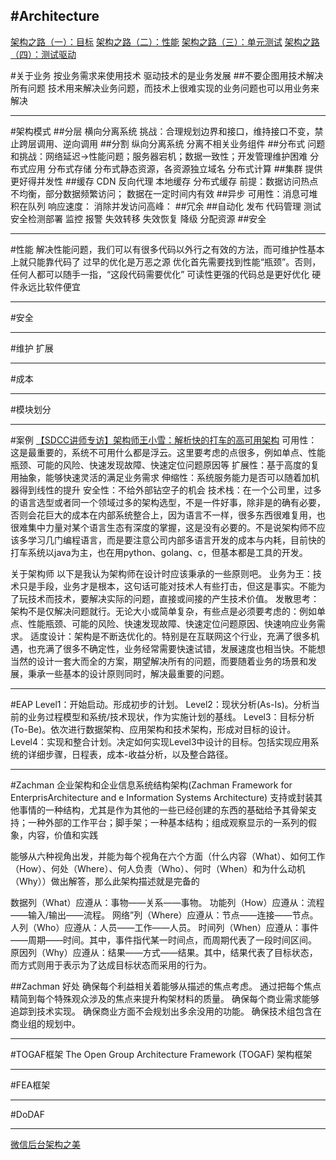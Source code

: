 #Architecture
---

[架构之路（一）：目标](http://www.csdn.net/article/2015-09-22/2825768)
[架构之路（二）：性能](http://www.csdn.net/article/2015-09-22/2825773)
[架构之路（三）：单元测试](http://www.csdn.net/article/2015-09-22/2825774)
[架构之路（四）：测试驱动]()


#关于业务
按业务需求来使用技术
驱动技术的是业务发展
##不要企图用技术解决所有问题
技术用来解决业务问题，而技术上很难实现的业务问题也可以用业务来解决

----
#架构模式
##分层
横向分离系统
挑战：合理规划边界和接口，维持接口不变，禁止跨层调用、逆向调用
##分割
纵向分离系统
分离不相关业务组件
##分布式
问题和挑战：网络延迟->性能问题；服务器宕机；数据一致性；开发管理维护困难
分布式应用
分布式存储
分布式静态资源，各资源独立域名
分布式计算
##集群
提供更好得并发性
##缓存
CDN
反向代理
本地缓存
分布式缓存
前提：数据访问热点不均衡，部分数据频繁访问；
数据在一定时间内有效
##异步
可用性：消息可堆积在队列
响应速度：
消除并发访问高峰：
##冗余
##自动化
发布
代码管理
测试
安全检测部署
监控
报警
失效转移
失效恢复
降级
分配资源
##安全



---
#性能
    解决性能问题，我们可以有很多代码以外行之有效的方法，而可维护性基本上就只能靠代码了
    过早的优化是万恶之源
    优化首先需要找到性能“瓶颈”。否则，任何人都可以随手一指，“这段代码需要优化”
    可读性更强的代码总是更好优化
    硬件永远比软件便宜

---
#安全

---
#维护
    扩展

---
#成本

---
#模块划分



----
#案例
[【SDCC讲师专访】架构师王小雪：解析快的打车的高可用架构](http://www.csdn.net/article/2015-10-28/2826069)
可用性：这是最重要的，系统不可用什么都是浮云。这里要考虑的点很多，例如单点、性能瓶颈、可能的风险、快速发现故障、快速定位问题原因等
扩展性：基于高度的复用抽象，能够快速灵活的满足业务需求
伸缩性：系统服务能力是否可以随着加机器得到线性的提升
安全性：不给外部钻空子的机会
技术栈：在一个公司里，过多的语言选型或者同一个领域过多的架构选型，不是一件好事，除非是的确有必要，否则会花巨大的成本在内部系统整合上，因为语言不一样，很多东西很难复用，也很难集中力量对某个语言生态有深度的掌握，这是没有必要的。不是说架构师不应该多学习几门编程语言，而是要注意公司内部多语言开发的成本与内耗，目前快的打车系统以java为主，也在用python、golang、c，但基本都是工具的开发。

关于架构师
以下是我认为架构师在设计时应该秉承的一些原则吧。
业务为王：技术只是手段，业务才是根本，这句话可能对技术人有些打击，但这是事实。不能为了玩技术而技术，要解决实际的问题，直接或间接的产生技术价值。
发散思考：架构不是仅解决问题就行。无论大小或简单复杂，有些点是必须要考虑的：例如单点、性能瓶颈、可能的风险、快速发现故障、快速定位问题原因、快速响应业务需求。
适度设计：架构是不断迭优化的。特别是在互联网这个行业，充满了很多机遇，也充满了很多不确定性，业务经常需要快速试错，发展速度也相当快。不能想当然的设计一套大而全的方案，期望解决所有的问题，而要随着业务的场景和发展，秉承一些基本的设计原则同时，解决最重要的问题。


---
#EAP
Level1：开始启动。形成初步的计划。
Level2：现状分析(As-Is)。分析当前的业务过程模型和系统/技术现状，作为实施计划的基线。
Level3：目标分析(To-Be)。依次进行数据架构、应用架构和技术架构，形成对目标的设计。
Level4：实现和整合计划。决定如何实现Level3中设计的目标。包括实现应用系统的详细步骤，日程表，成本-收益分析，以及整合路径。

---
#Zachman
企业架构和企业信息系统结构架构(Zachman Framework for EnterprisArchitecture and e Information Systems Architecture)
支持或封装其他事情的一种结构，尤其是作为其他的一些已经创建的东西的基础给予其骨架支持；一种外部的工作平台；脚手架；一种基本结构；组成观察显示的一系列的假象，内容，价值和实践


能够从六种视角出发，并能为每个视角在六个方面（什么内容（What）、如何工作（How）、何处（Where）、何人负责（Who）、何时（When）和为什么动机（Why））做出解答，那么此架构描述就是完备的


数据列（What）应遵从：事物——关系——事物。
功能列（How）应遵从：流程——输入/输出——流程。
网络”列（Where）应遵从：节点——连接——节点。
人列（Who）应遵从：人员——工作——人员。
时间列（When）应遵从：事件——周期——时间。其中，事件指代某一时间点，而周期代表了一段时间区间。
原因列（Why）应遵从：结果——方式——结果。其中，结果代表了目标状态，而方式则用于表示为了达成目标状态而采用的行为。

##Zachman 好处
确保每个利益相关着能够从描述的焦点考虑。
通过把每个焦点精简到每个特殊观众涉及的焦点来提升构架材料的质量。
确保每个商业需求能够追踪到技术实现。
确保商业方面不会规划出多余没用的功能。
确保技术组包含在商业组的规划中。

---
#TOGAF框架
The Open Group Architecture Framework (TOGAF) 架构框架

---
#FEA框架


---
#DoDAF 







---
[微信后台架构之美](http://segmentfault.com/a/1190000002975375)
























